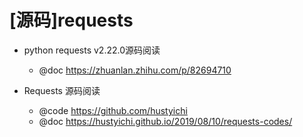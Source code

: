 # [源码]requests

- python requests v2.22.0源码阅读
  - @doc https://zhuanlan.zhihu.com/p/82694710

- Requests 源码阅读
  - @code https://github.com/hustyichi
  - @doc https://hustyichi.github.io/2019/08/10/requests-codes/